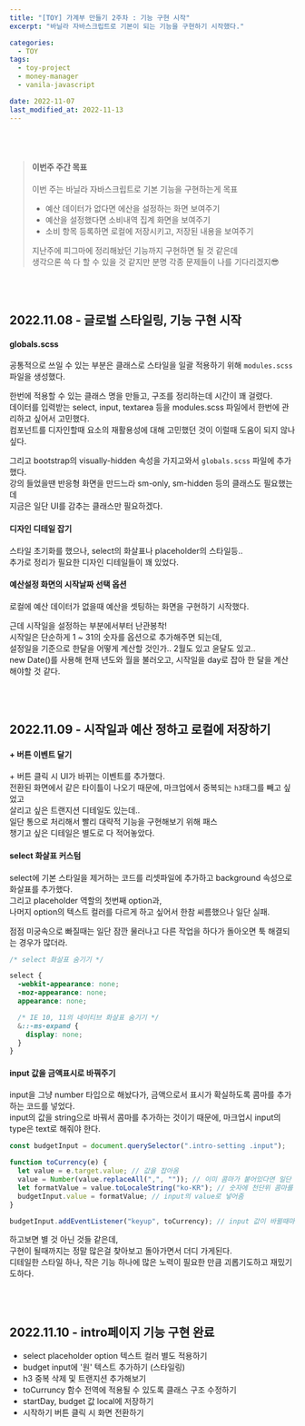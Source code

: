 ```yaml
---
title: "[TOY] 가계부 만들기 2주차 : 기능 구현 시작"
excerpt: "바닐라 자바스크립트로 기본이 되는 기능을 구현하기 시작했다."

categories:
  - TOY
tags:
  - toy-project
  - money-manager
  - vanila-javascript

date: 2022-11-07
last_modified_at: 2022-11-13
---
```


<br><br>

> #### 이번주 주간 목표
>
> 이번 주는 바닐라 자바스크립트로 기본 기능을 구현하는게 목표
>
> - 예산 데이터가 없다면 에산을 설정하는 화면 보여주기
> - 예산을 설정했다면 소비내역 집계 화면을 보여주기
> - 소비 항목 등록하면 로컬에 저장시키고, 저장된 내용을 보여주기
>
> 지난주에 피그마에 정리해놨던 기능까지 구현하면 될 것 같은데<br>
> 생각으론 쓱 다 할 수 있을 것 같지만 분명 각종 문제들이 나를 기다리겠지😎

<br><br>

## 2022.11.08 - 글로벌 스타일링, 기능 구현 시작

#### globals.scss

공통적으로 쓰일 수 있는 부분은 클래스로 스타일을 일괄 적용하기 위해 `modules.scss` 파일을 생성했다.

한번에 적용할 수 있는 클래스 명을 만들고, 구조를 정리하는데 시간이 꽤 걸렸다.<br>
데이터를 입력받는 select, input, textarea 등을 modules.scss 파일에서 한번에 관리하고 싶어서 고민했다.<br>
컴포넌트를 디자인할때 요소의 재활용성에 대해 고민했던 것이 이럴때 도움이 되지 않나 싶다.

그리고 bootstrap의 visually-hidden 속성을 가지고와서 `globals.scss` 파일에 추가했다.<br>
강의 들었을땐 반응형 화면을 만드느라 sm-only, sm-hidden 등의 클래스도 필요했는데<br>
지금은 일단 UI를 감추는 클래스만 필요하겠다.

#### 디자인 디테일 잡기

스타일 초기화를 했으나, select의 화살표나 placeholder의 스타일등..<br>
추가로 정리가 필요한 디자인 디테일들이 꽤 있었다.

#### 예산설정 화면의 시작날짜 선택 옵션

로컬에 예산 데이터가 없을때 예산을 셋팅하는 화면을 구현하기 시작했다.

근데 시작일을 설정하는 부분에서부터 난관봉착!<br>
시작일은 단순하게 1 ~ 31의 숫자를 옵션으로 추가해주면 되는데,<br>
설정일을 기준으로 한달을 어떻게 계산할 것인가.. 2월도 있고 윤달도 있고..<br>
new Date()를 사용해 현재 년도와 월을 불러오고, 시작일을 day로 잡아 한 달을 계산해야할 것 같다.

<br><br>

## 2022.11.09 - 시작일과 예산 정하고 로컬에 저장하기

#### + 버튼 이벤트 달기

\+ 버튼 클릭 시 UI가 바뀌는 이벤트를 추가했다.<br>
전환된 화면에서 같은 타이틀이 나오기 때문에, 마크업에서 중복되는 `h3`태그를 빼고 싶었고<br>
살리고 싶은 트랜지션 디테일도 있는데..<br>
일단 통으로 처리해서 빨리 대략적 기능을 구현해보기 위해 패스<br>
챙기고 싶은 디테일은 별도로 다 적어놓았다.

#### select 화살표 커스텀

select에 기본 스타일을 제거하는 코드를 리셋파일에 추가하고 background 속성으로 화살표를 추가했다.<br>
그리고 placeholder 역할의 첫번째 option과,<br>
나머지 option의 텍스트 컬러를 다르게 하고 싶어서 한참 씨름했으나 일단 실패.

점점 미궁속으로 빠질때는 일단 잠깐 물러나고 다른 작업을 하다가 돌아오면 툭 해결되는 경우가 많더라.

```css
/* select 화살표 숨기기 */

select {
  -webkit-appearance: none;
  -moz-appearance: none;
  appearance: none;

  /* IE 10, 11의 네이티브 화살표 숨기기 */
  &::-ms-expand {
    display: none;
  }
}
```

#### input 값을 금액표시로 바꿔주기

input을 그냥 number 타입으로 해놨다가, 금액으로서 표시가 확실하도록 콤마를 추가하는 코드를 넣었다.<br>
input의 값을 string으로 바꿔서 콤마를 추가하는 것이기 때문에, 마크업시 input의 type은 text로 해줘야 한다.

```javascript
const budgetInput = document.querySelector(".intro-setting .input");

function toCurrency(e) {
  let value = e.target.value; // 값을 잡아옴
  value = Number(value.replaceAll(",", "")); // 이미 콤마가 붙어있다면 일단 떼고 숫자로 바꿈
  let formatValue = value.toLocaleString("ko-KR"); // 숫자에 천단위 콤마를 붙임
  budgetInput.value = formatValue; // input의 value로 넣어줌
}

budgetInput.addEventListener("keyup", toCurrency); // input 값이 바뀔때마다 이벤트 함수 실행
```

하고보면 별 것 아닌 것들 같은데,<br>
구현이 될때까지는 정말 많은걸 찾아보고 돌아가면서 더디 가게된다.<br>
디테일한 스타일 하나, 작은 기능 하나에 많은 노력이 필요한 만큼 괴롭기도하고 재밌기도하다.

<br><br>

## 2022.11.10 - intro페이지 기능 구현 완료

- select placeholder option 텍스트 컬러 별도 적용하기
- budget input에 '원' 텍스트 추가하기 (스타일링)
- h3 중복 삭제 및 트랜지션 추가해보기
- toCurruncy 함수 전역에 적용될 수 있도록 클래스 구조 수정하기
- startDay, budget 값 local에 저장하기
- 시작하기 버튼 클릭 시 화면 전환하기
